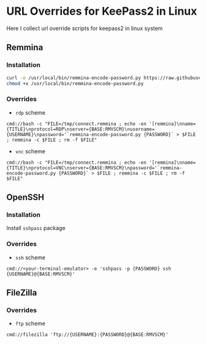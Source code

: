 # URL Overrides for KeePass2 in Linux
Here I collect url override scripts for keepass2 in linux system

## Remmina

### Installation

```bash
curl -o /usr/local/bin/remmina-encode-password.py https://raw.githubusercontent.com/kvaps/keepass2-url-overriddes/master/remmina/remmina-encode-password.py
chmod +x /usr/local/bin/remmina-encode-password.py
```

### Overrides

* `rdp` scheme
```
cmd://bash -c "FILE=/tmp/connect.remmina ; echo -en '[remmina]\nname={TITLE}\nprotocol=RDP\nserver={BASE:RMVSCM}\nusername={USERNAME}\npassword='`remmina-encode-password.py {PASSWORD}` > $FILE ; remmina -c $FILE ; rm -f $FILE"
```
* `vnc` scheme

```
cmd://bash -c "FILE=/tmp/connect.remmina ; echo -en '[remmina]\nname={TITLE}\nprotocol=VNC\nserver={BASE:RMVSCM}\npassword='`remmina-encode-password.py {PASSWORD}` > $FILE ; remmina -c $FILE ; rm -f $FILE"
```

## OpenSSH

### Installation

Install `sshpass` package

### Overrides

* `ssh` scheme
```
cmd://<your-terminal-emulator> -e 'sshpass -p {PASSWORD} ssh {USERNAME}@{BASE:RMVSCM}'
```

## FileZilla

### Overrides

* `ftp` scheme

```
cmd://filezilla 'ftp://{USERNAME}:{PASSWORD}@{BASE:RMVSCM}'
```
